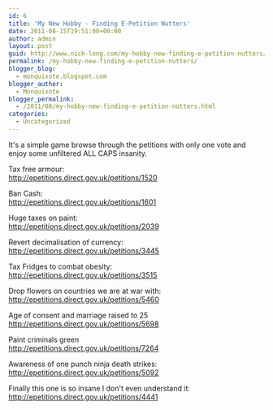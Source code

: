 ```yaml
---
id: 6
title: 'My New Hobby - Finding E-Petition Nutters'
date: 2011-08-15T19:51:00+00:00
author: admin
layout: post
guid: http://www.nick-long.com/my-hobby-new-finding-e-petition-nutters/
permalink: /my-hobby-new-finding-e-petition-nutters/
blogger_blog:
  - monquixote.blogspot.com
blogger_author:
  - Monquixote
blogger_permalink:
  - /2011/08/my-hobby-new-finding-e-petition-nutters.html
categories:
  - Uncategorized
---
```

<div>
  <div>
    It's a simple game browse through the petitions with only one vote and enjoy some unfiltered ALL CAPS insanity. 
  </div></p> 
  
  <div>
    Tax free armour:
  </div>
  
  <div>
    <a href="http://epetitions.direct.gov.uk/petitions/1520">http://epetitions.direct.gov.uk/petitions/1520</a>
  </div></p> 
  
  <div>
    Ban Cash:
  </div>
  
  <div>
    <a href="http://epetitions.direct.gov.uk/petitions/1601">http://epetitions.direct.gov.uk/petitions/1601</a>
  </div></p> 
  
  <div>
    Huge taxes on paint:
  </div>
  
  <div>
    <a href="http://epetitions.direct.gov.uk/petitions/2039">http://epetitions.direct.gov.uk/petitions/2039</a>
  </div></p> 
  
  <div>
    Revert decimalisation of currency:
  </div>
  
  <div>
    <a href="http://epetitions.direct.gov.uk/petitions/3445">http://epetitions.direct.gov.uk/petitions/3445</a>
  </div></p> 
  
  <div>
    Tax Fridges to combat obesity:
  </div>
  
  <div>
    <a href="http://epetitions.direct.gov.uk/petitions/3515">http://epetitions.direct.gov.uk/petitions/3515</a>
  </div></p> 
  
  <div>
    Drop flowers on countries we are at war with:
  </div>
  
  <div>
    <a href="http://epetitions.direct.gov.uk/petitions/5460">http://epetitions.direct.gov.uk/petitions/5460</a>
  </div></p> 
  
  <div>
    Age of consent and marriage raised to 25 
  </div>
  
  <div>
    <a href="http://epetitions.direct.gov.uk/petitions/5698">http://epetitions.direct.gov.uk/petitions/5698</a>
  </div></p> 
  
  <div>
    Paint criminals green
  </div>
  
  <div>
    <a href="http://epetitions.direct.gov.uk/petitions/7264">http://epetitions.direct.gov.uk/petitions/7264</a>
  </div></p> 
  
  <div>
    Awareness of one punch ninja death strikes:
  </div>
  
  <div>
    <a href="http://epetitions.direct.gov.uk/petitions/5092">http://epetitions.direct.gov.uk/petitions/5092</a>
  </div></p> 
  
  <div>
    Finally this one is so insane I don't even understand it:
  </div>
  
  <div>
    <a href="http://epetitions.direct.gov.uk/petitions/4441">http://epetitions.direct.gov.uk/petitions/4441</a>
  </div>
</div>